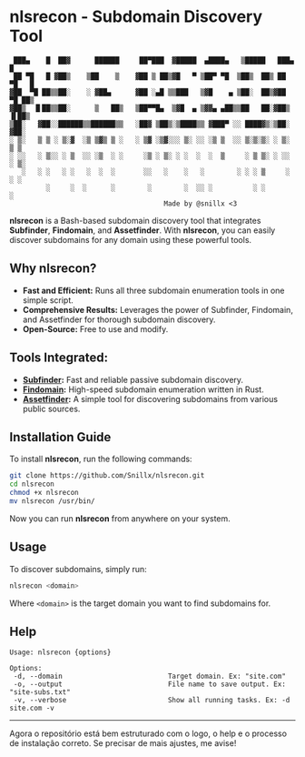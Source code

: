 # **nlsrecon - Subdomain Discovery Tool**

```
 ███▄    █  ██▓      ██████     ██▀███  ▓█████  ▄████▄   ▒█████   ███▄    █
 ██ ▀█   █ ▓██▒    ▒██    ▒    ▓██ ▒ ██▒▓█   ▀ ▒██▀ ▀█  ▒██▒  ██▒ ██ ▀█   █
▓██  ▀█ ██▒▒██░    ░ ▓██▄      ▓██ ░▄█ ▒▒███   ▒▓█    ▄ ▒██░  ██▒▓██  ▀█ ██▒
▓██▒  ▐▌██▒▒██░      ▒   ██▒   ▒██▀▀█▄  ▒▓█  ▄ ▒▓▓▄ ▄██▒▒██   ██░▓██▒  ▐▌██▒
▒██░   ▓██░░██████▒▒██████▒▒   ░██▓ ▒██▒░▒████▒▒ ▓███▀ ░░ ████▓▒░▒██░   ▓██░
░ ▒░   ▒ ▒ ░ ▒░▓  ░▒ ▒▓▒ ▒ ░   ░ ▒▓ ░▒▓░░░ ▒░ ░░ ░▒ ▒  ░░ ▒░▒░▒░ ░ ▒░   ▒ ▒
░ ░░   ░ ▒░░ ░ ▒  ░░ ░▒  ░ ░     ░▒ ░ ▒░ ░ ░  ░  ░  ▒     ░ ▒ ▒░ ░ ░░   ░ ▒░
   ░   ░ ░   ░ ░   ░  ░  ░       ░░   ░    ░   ░        ░ ░ ░ ▒     ░   ░ ░
         ░     ░  ░      ░        ░        ░  ░░ ░          ░ ░           ░
                                      Made by @snillx <3
```

**nlsrecon** is a Bash-based subdomain discovery tool that integrates **Subfinder**, **Findomain**, and **Assetfinder**. With **nlsrecon**, you can easily discover subdomains for any domain using these powerful tools.

## **Why nlsrecon?**

- **Fast and Efficient:** Runs all three subdomain enumeration tools in one simple script.
- **Comprehensive Results:** Leverages the power of Subfinder, Findomain, and Assetfinder for thorough subdomain discovery.
- **Open-Source:** Free to use and modify.

## **Tools Integrated:**

- **[Subfinder](https://github.com/projectdiscovery/subfinder):** Fast and reliable passive subdomain discovery.
- **[Findomain](https://github.com/Findomain/Findomain):** High-speed subdomain enumeration written in Rust.
- **[Assetfinder](https://github.com/tomnomnom/assetfinder):** A simple tool for discovering subdomains from various public sources.

## **Installation Guide**

To install **nlsrecon**, run the following commands:

```bash
git clone https://github.com/Snillx/nlsrecon.git
cd nlsrecon
chmod +x nlsrecon
mv nlsrecon /usr/bin/
```

Now you can run **nlsrecon** from anywhere on your system.

## **Usage**

To discover subdomains, simply run:

```bash
nlsrecon <domain>
```

Where `<domain>` is the target domain you want to find subdomains for.

## **Help**

```
Usage: nlsrecon {options}

Options:
 -d, --domain                          Target domain. Ex: "site.com"
 -o, --output                          File name to save output. Ex: "site-subs.txt"
 -v, --verbose                         Show all running tasks. Ex: -d site.com -v
```

---

Agora o repositório está bem estruturado com o logo, o help e o processo de instalação correto. Se precisar de mais ajustes, me avise!
